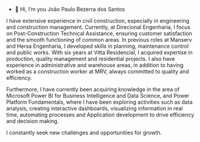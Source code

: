 - 👋 Hi, I’m you João Paulo Bezerra dos Santos

I have extensive experience in civil construction, especially in engineering and construction management. Currently, at Direcional Engenharia, I focus on Post-Construction Technical Assistance, ensuring customer satisfaction and the smooth functioning of common areas. In previous roles at Manserv and Hersa Engenharia, I developed skills in planning, maintenance control and public works. With six years at Vitta Residencial, I acquired expertise in production, quality management and residential projects. I also have experience in administrative and warehouse areas, in addition to having worked as a construction worker at MRV, always committed to quality and efficiency.

Furthermore, I have currently been acquiring knowledge in the area of ​​Microsoft Power BI for Business Intelligence and Data Science, and Power Platform Fundamentals, where I have been exploring activities such as data analysis, creating interactive dashboards, visualizing information in real time, automating processes and Application development to drive efficiency and decision making.

I constantly seek new challenges and opportunities for growth.
<!---
Joaopbezerra/Joaopbezerra is a ✨ special ✨ repository because its `README.md` (this file) appears on your GitHub profile.
You can click the Preview link to take a look at your changes.
--->
